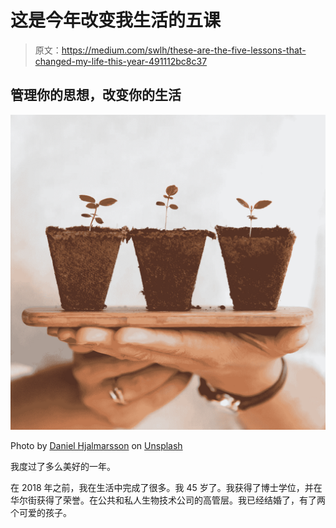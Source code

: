 # 这是今年改变我生活的五课

> 原文：<https://medium.com/swlh/these-are-the-five-lessons-that-changed-my-life-this-year-491112bc8c37>

## 管理你的思想，改变你的生活

![](img/48dc865e4133f501ada7a32dd2e61ef9.png)

Photo by [Daniel Hjalmarsson](https://unsplash.com/photos/sEApBUS4fIk?utm_source=unsplash&utm_medium=referral&utm_content=creditCopyText) on [Unsplash](https://unsplash.com/search/photos/seedling?utm_source=unsplash&utm_medium=referral&utm_content=creditCopyText)

我度过了多么美好的一年。

在 2018 年之前，我在生活中完成了很多。我 45 岁了。我获得了博士学位，并在华尔街获得了荣誉。在公共和私人生物技术公司的高管层。我已经结婚了，有了两个可爱的孩子。